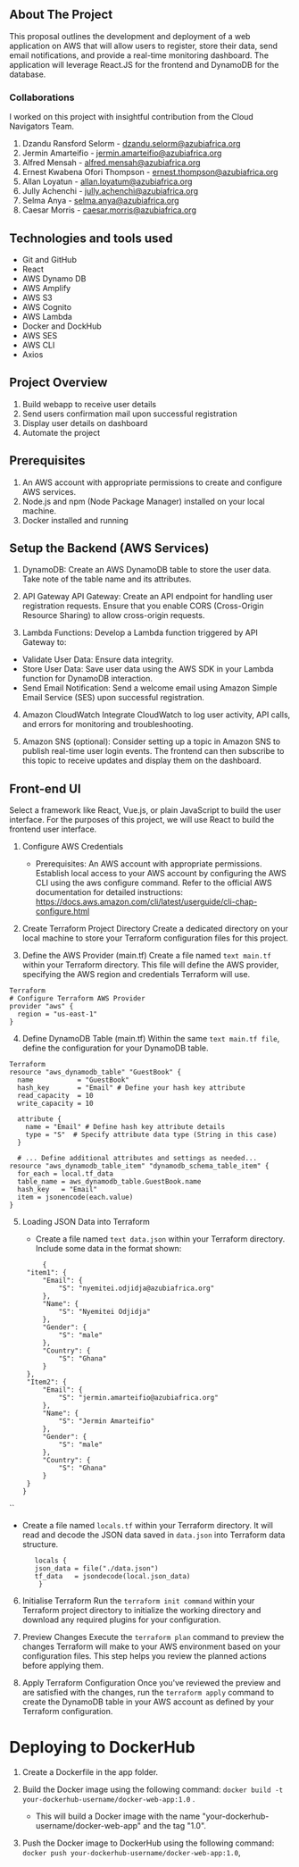 ## About The Project

This proposal outlines the development and deployment of a web application on AWS that will allow users to register, store their data, send email notifications, and provide a real-time monitoring dashboard. The application will leverage React.JS for the frontend and DynamoDB for the database.

### Collaborations

I worked on this project with insightful contribution from the Cloud Navigators Team.

1. Dzandu Ransford Selorm - dzandu.selorm@azubiafrica.org
2. Jermin Amarteifio - jermin.amarteifio@azubiafrica.org
3. Alfred Mensah - alfred.mensah@azubiafrica.org
4. Ernest Kwabena Ofori Thompson - ernest.thompson@azubiafrica.org
5. Allan Loyatun - allan.loyatum@azubiafrica.org
6. Jully Achenchi - jully.achenchi@azubiafrica.org
7. Selma Anya - selma.anya@azubiafrica.org
8. Caesar Morris - caesar.morris@azubiafrica.org

## Technologies and tools used

- Git and GitHub
- React
- AWS Dynamo DB
- AWS Amplify
- AWS S3
- AWS Cognito
- AWS Lambda
- Docker and DockHub
- AWS SES
- AWS CLI
- Axios

## Project Overview
1. Build webapp to receive user details
2. Send users confirmation mail upon successful registration
3. Display user details on dashboard
4. Automate the project

## Prerequisites
1. An AWS account with appropriate permissions to create and configure AWS services.
2. Node.js and npm (Node Package Manager) installed on your local machine.
3. Docker installed and running

## Setup the Backend (AWS Services)

1. DynamoDB: Create an AWS DynamoDB table to store the user data. Take note of the table name and its attributes.

2. API Gateway
   API Gateway: Create an API endpoint for handling user registration requests. Ensure that you enable CORS (Cross-Origin Resource Sharing) to allow cross-origin requests.

3. Lambda Functions: Develop a Lambda function triggered by API Gateway to:

  - Validate User Data: Ensure data integrity.
  - Store User Data: Save user data using the AWS SDK in your Lambda function for DynamoDB interaction.
  - Send Email Notification: Send a welcome email using Amazon Simple Email Service (SES) upon successful registration.

4. Amazon CloudWatch
   Integrate CloudWatch to log user activity, API calls, and errors for monitoring and troubleshooting.

5.	Amazon SNS (optional): Consider setting up a topic in Amazon SNS to publish real-time user login events.
    The frontend can then subscribe to this topic to receive updates and display them on the dashboard.

   

## Front-end UI
Select a framework like React, Vue.js, or plain JavaScript to build the user interface. For the purposes of this project, we will use React to build the frontend user interface.
   
1. Configure AWS Credentials
   - Prerequisites: An AWS account with appropriate permissions.
Establish local access to your AWS account by configuring the AWS CLI using the aws configure command.
Refer to the official AWS documentation for detailed instructions: https://docs.aws.amazon.com/cli/latest/userguide/cli-chap-configure.html

2. Create Terraform Project Directory
Create a dedicated directory on your local machine to store your Terraform configuration files for this project.

3. Define the AWS Provider (main.tf)
Create a file named ```text main.tf``` within your Terraform directory. This file will define the AWS provider, specifying the AWS region and credentials Terraform will use.

```
Terraform
# Configure Terraform AWS Provider
provider "aws" {
  region = "us-east-1"
}
```

4. Define DynamoDB Table (main.tf)
Within the same ```text main.tf file```, define the configuration for your DynamoDB table.

```text
Terraform
resource "aws_dynamodb_table" "GuestBook" {
  name           = "GuestBook"
  hash_key       = "Email" # Define your hash key attribute
  read_capacity  = 10
  write_capacity = 10

  attribute {
    name = "Email" # Define hash key attribute details
    type = "S"  # Specify attribute data type (String in this case)
  }

  # ... Define additional attributes and settings as needed...
resource "aws_dynamodb_table_item" "dynamodb_schema_table_item" {
  for_each = local.tf_data
  table_name = aws_dynamodb_table.GuestBook.name
  hash_key   = "Email"
  item = jsonencode(each.value)
} 
```

5. Loading JSON Data into Terraform

   - Create a file named ```text data.json``` within your Terraform directory. Include some data in the format shown:
     
   ```
        {
   	"item1": {
   		"Email": {
   			"S": "nyemitei.odjidja@azubiafrica.org"
   		},
   		"Name": {
   			"S": "Nyemitei Odjidja"
   		},
   		"Gender": {
   			"S": "male"
   		},
   		"Country": {
   			"S": "Ghana"
   		}
   	},
   	"Item2": {
   		"Email": {
   			"S": "jermin.amarteifio@azubiafrica.org"
   		},
   		"Name": {
   			"S": "Jermin Amarteifio"
   		},
   		"Gender": {
   			"S": "male"
   		},
   		"Country": {
   			"S": "Ghana"
   		}
   	}
   }
``
 
   - Create a file named ```locals.tf``` within your Terraform directory. It will read and decode the JSON data saved in ```data.json``` into Terraform data structure.
     
     ```
        locals {
        json_data = file("./data.json")
        tf_data   = jsondecode(local.json_data)
         }
     ```
     
6. Initialise Terraform
   Run the ```terraform init command``` within your Terraform project directory to initialize the working directory and download any required plugins for your configuration.

7. Preview Changes
   Execute the ```terraform plan``` command to preview the changes Terraform will make to your AWS environment based on your configuration files. This step helps you review the planned actions before applying them.

8. Apply Terraform Configuration
   Once you've reviewed the preview and are satisfied with the changes, run the ```terraform apply``` command to create the DynamoDB table in your AWS account as defined by your Terraform configuration.

# Deploying to DockerHub

1. Create a Dockerfile in the app folder. 

2. Build the Docker image using the following command: ```docker build -t your-dockerhub-username/docker-web-app:1.0``` .  

    - This will build a Docker image with the name "your-dockerhub-username/docker-web-app" and the tag "1.0".  

3. Push the Docker image to DockerHub using the following command: ```docker push your-dockerhub-username/docker-web-app:1.0```, 
   
